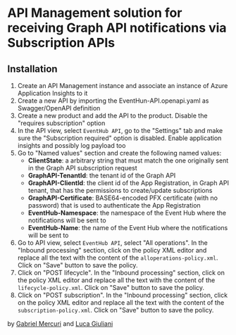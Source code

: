 # API Management solution for receiving Graph API notifications via Subscription APIs

## Installation

1. Create an API Management instance and associate an instance of Azure Application Insights to it
2. Create a new API by importing the EventHun-API.openapi.yaml as Swagger/OpenAPI definition
3. Create a new product and add the API to the product. Disable the "requires subscription" option
4. In the API view, select `EventHub API`, go to the "Settings" tab and make sure the "Subscription required" option is disabled. Enable application insights and possibly log payload too
5. Go to "Named values" section and create the following named values:
    - **ClientState**: a arbitrary string that must match the one originally sent in the Graph API subscription request
    - **GraphAPI-TenantId**: the tenant id of the Graph API
    - **GraphAPI-ClientId**: the client id of the App Registration, in Graph API tenant, that has the permissions to create/update subscriptions
    - **GraphAPI-Certificate**: BASE64-encoded PFX certificate (with no password) that is used to authenticate the App Registration
    - **EventHub-Namespace**: the namespace of the Event Hub where the notifications will be sent to
    - **EventHub-Name**: the name of the Event Hub where the notifications will be sent to
6. Go to API view, select `EventHub API`, select "All operations". In the "Inbound processing" section, click on the policy XML editor and replace all the text with the content of the `alloperations-policy.xml`. Click on "Save" button to save the policy.
7. Click on "POST lifecycle". In the "Inbound processing" section, click on the policy XML editor and replace all the text with the content of the `lifecycle-policy.xml`. Click on "Save" button to save the policy.
8. Click on "POST subscription". In the "Inbound processing" section, click on the policy XML editor and replace all the text with the content of the `subscription-policy.xml`. Click on "Save" button to save the policy.

by [Gabriel Mercuri](gmercuri@microsoft.com) and [Luca Giuliani](giulianil@microsoft.com)

